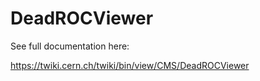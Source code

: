 DeadROCViewer
=============

See full documentation here:

https://twiki.cern.ch/twiki/bin/view/CMS/DeadROCViewer
